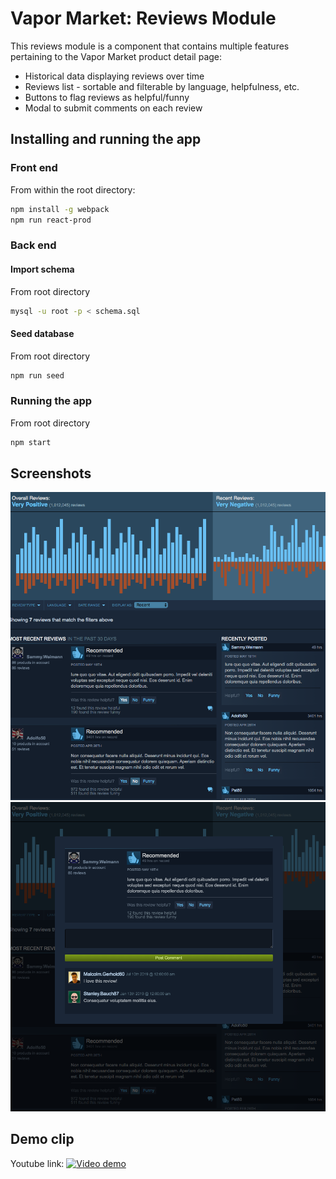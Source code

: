 # Vapor Market: Reviews Module
This reviews module is a component that contains multiple features pertaining to the Vapor Market product detail page:
- Historical data displaying reviews over time
- Reviews list - sortable and filterable by language, helpfulness, etc.
- Buttons to flag reviews as helpful/funny
- Modal to submit comments on each review

## Installing and running the app

### Front end
From within the root directory:

```sh
npm install -g webpack
npm run react-prod
```

### Back end
#### Import schema
From root directory
```sh
mysql -u root -p < schema.sql
```

#### Seed database
From root directory
```sh
npm run seed
```

### Running the app
From root directory
```sh
npm start
```

## Screenshots
![User reviews and historical data](screenshot1.png)
![Review comment modal](screenshot2.png)

## Demo clip
Youtube link:
[![Video demo](https://img.youtube.com/vi/yFk6rN6DdSs/0.jpg)](https://youtu.be/yFk6rN6DdSs)
